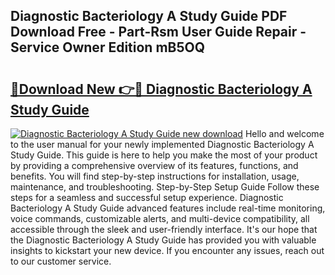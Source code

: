 ## Diagnostic Bacteriology A Study Guide PDF Download Free - Part-Rsm User Guide Repair - Service Owner Edition mB5OQ

# <h2><a href="http://bc49419.oget.top/?id=Diagnostic+Bacteriology+A+Study+Guide">🔗Download New 👉🔴 Diagnostic Bacteriology A Study Guide</a></h2>

[![Diagnostic Bacteriology A Study Guide new download](https://i.imgur.com/5g1atiW.png)](http://bc49419.oget.top/?id=Diagnostic+Bacteriology+A+Study+Guide)
Hello and welcome to the user manual for your newly implemented Diagnostic Bacteriology A Study Guide. This guide is here to help you make the most of your product by providing a comprehensive overview of its features, functions, and benefits. You will find step-by-step instructions for installation, usage, maintenance, and troubleshooting. Step-by-Step Setup Guide Follow these steps for a seamless and successful setup experience. Diagnostic Bacteriology A Study Guide advanced features include real-time monitoring, voice commands, customizable alerts, and multi-device compatibility, all accessible through the sleek and user-friendly interface. It's our hope that the Diagnostic Bacteriology A Study Guide has provided you with valuable insights to kickstart your new device. If you encounter any issues, reach out to our customer service.
